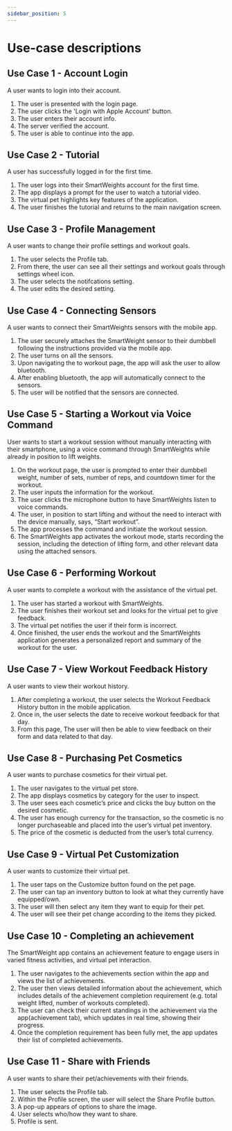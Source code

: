 ```yaml
---
sidebar_position: 5
---
```


# Use-case descriptions

## Use Case 1 - Account Login
A user wants to login into their account.

1. The user is presented with the login page.
2. The user clicks the 'Login with Apple Account' button.
3. The user enters their account info.
4. The server verified the account.
5. The user is able to continue into the app.


## Use Case 2 - Tutorial
A user has successfully logged in for the first time.

1. The user logs into their SmartWeights account for the first time.
2. The app displays a prompt for the user to watch a tutorial video.
3. The virtual pet highlights key features of the application.
4. The user finishes the tutorial and returns to the main navigation screen.

## Use Case 3 - Profile Management
A user wants to change their profile settings and workout goals.

1. The user selects the Profile tab.
2. From there, the user can see all their settings and workout goals through settings wheel icon.
3. The user selects the notifcations setting.
4. The user edits the desired setting.



## Use Case 4 - Connecting Sensors
A user wants to connect their SmartWeights sensors with the mobile app.

1. The user securely attaches the SmartWeight sensor to their dumbbell following the instructions provided via the mobile app.
2. The user turns on all the sensors.
3. Upon navigating the to workout page, the app will ask the user to allow bluetooth.
4. After enabling bluetooth, the app will automatically connect to the sensors. 
5. The user will be notified that the sensors are connected.




## Use Case 5 - Starting a Workout via Voice Command
User wants to start a workout session without manually interacting with their smartphone, using a voice command through SmartWeights while already in position to lift weights.

1. On the workout page, the user is prompted to enter their dumbbell weight, number of sets, number of reps, and countdown timer for the workout.
2. The user inputs the information for the workout.
3. The user clicks the microphone button to have SmartWeights listen to voice commands.
4. The user, in position to start lifting and without the need to interact with the device manually, says, “Start workout”.
5. The app processes the command and initiate the workout session.
6. The SmartWeights app activates the workout mode, starts recording the session, including the detection of lifting form, and other relevant data using the attached sensors.

## Use Case 6 - Performing Workout
A user wants to complete a workout with the assistance of the virtual pet. 

1. The user has started a workout with SmartWeights. 
2. The user finishes their workout set and looks for the virtual pet to give feedback.
3. The virtual pet notifies the user if their form is incorrect.
4. Once finished, the user ends the workout and the SmartWeights application generates a personalized report and summary of the workout for the user. 

## Use Case 7 - View Workout Feedback History
A user wants to view their workout history.

1. After completing a workout, the user selects the Workout Feedback History button in the mobile application.
2. Once in, the user selects the date to receive workout feedback for that day.
3. From this page, The user will then be able to view feedback on their form and data related to that day. 

## Use Case 8 - Purchasing Pet Cosmetics
A user wants to purchase cosmetics for their virtual pet.

1. The user navigates to the virtual pet store.
2. The app displays cosmetics by category for the user to inspect.
3. The user sees each cosmetic’s price and clicks the buy button on the desired cosmetic.
4. The user has enough currency for the transaction, so the cosmetic is no longer purchaseable and placed into the user’s virtual pet inventory.
5. The price of the cosmetic is deducted from the user’s total currency.

## Use Case 9 - Virtual Pet Customization
A user wants to customize their virtual pet.

1. The user taps on the Customize button found on the pet page.
2. The user can tap an inventory button to look at what they currently have equipped/own.
3. The user will then select any item they want to equip for their pet.
4. The user will see their pet change according to the items they picked.

## Use Case 10 - Completing an achievement
The SmartWeight app contains an achievement feature to engage users in varied fitness activities, and virtual pet interaction.

1. The user navigates to the achievements section within the app and views the list of achievements.
2. The user then views detailed information about the achievement, which includes details of the achievement completion requirement (e.g. total weight lifted, number of workouts completed).
3. The user can check their current standings in the achievement via the app(achievement tab), which updates in real time, showing their progress.
4. Once the completion requirement has been fully met, the app updates their list of completed achievements.

## Use Case 11 - Share with Friends
A user wants to share their pet/achievements with their friends.

1. The user selects the Profile tab.
2. Within the Profile screen, the user will select the Share Profile button.
3. A pop-up appears of options to share the image.
4. User selects who/how they want to share.
5. Profile is sent.


